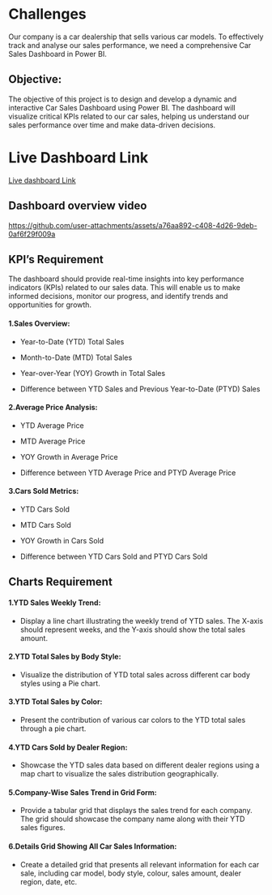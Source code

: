 # Challenges
Our company is a car dealership that sells various car models. To effectively track and analyse our sales performance, we need a comprehensive Car Sales Dashboard in Power BI. 

##  Objective: 
The objective of this project is to design and develop a dynamic and interactive Car Sales Dashboard using Power BI. The dashboard will visualize critical KPIs related to our car sales, helping us understand our sales performance over time and make data-driven decisions.


# Live Dashboard Link

[Live dashboard Link](https://project.novypro.com/RDnzmU)


## Dashboard overview video

https://github.com/user-attachments/assets/a76aa892-c408-4d26-9deb-0af6f29f009a



## KPI’s Requirement

The dashboard should provide real-time insights into key performance indicators (KPIs) related to our sales data. This will enable us to make informed decisions, monitor our progress, and identify trends and opportunities for growth.

#### **1.Sales Overview:**
  
- Year-to-Date (YTD) Total Sales

- Month-to-Date (MTD) Total Sales

- Year-over-Year (YOY) Growth in Total Sales

- Difference between YTD Sales and Previous Year-to-Date (PTYD) Sales

#### **2.Average Price Analysis:**
  
- YTD Average Price

- MTD Average Price

- YOY Growth in Average Price

- Difference between YTD Average Price and PTYD Average Price

#### **3.Cars Sold Metrics:**
  
- YTD Cars Sold

- MTD Cars Sold

- YOY Growth in Cars Sold

- Difference between YTD Cars Sold and PTYD Cars Sold

## Charts Requirement

#### **1.YTD Sales Weekly Trend:**
- Display a line chart illustrating the weekly trend of YTD sales. The X-axis should represent weeks, and the Y-axis should show the total sales amount.
  
#### **2.YTD Total Sales by Body Style:**
- Visualize the distribution of YTD total sales across different car body styles using a Pie chart.
  
#### **3.YTD Total Sales by Color:**
- Present the contribution of various car colors to the YTD total sales through a pie chart.
  
#### **4.YTD Cars Sold by Dealer Region:**
-  Showcase the YTD sales data based on different dealer regions using a map chart to visualize the sales distribution geographically.
  
#### **5.Company-Wise Sales Trend in Grid Form:**
-  Provide a tabular grid that displays the sales trend for each company. The grid should showcase the company name along with their YTD sales figures.
  
#### **6.Details Grid Showing All Car Sales Information:**
-  Create a detailed grid that presents all relevant information for each car sale, including car model, body style, colour, sales amount, dealer region, date, etc.


